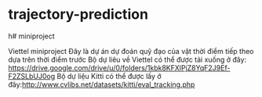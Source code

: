 # trajectory-prediction
h# miniproject

Viettel miniproject
Đây là dự án dự đoán quỹ đạo của vật thời điểm tiếp theo dựa trên thời điểm trước
Bộ dự liêu về Viettel có thể được tải xuống ở đây: https://drive.google.com/drive/u/0/folders/1kbk8KFXlPjZ8YqF2J9Ef-F2ZSLbUJ0og
Bộ dự liệu Kitti có thể được lấy ở đây:http://www.cvlibs.net/datasets/kitti/eval_tracking.php
